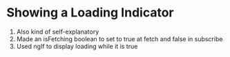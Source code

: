 # Showing a Loading Indicator
01. Also kind of self-explanatory
02. Made an isFetching boolean to set to true at fetch and false in subscribe
03. Used ngIf to display loading while it is true